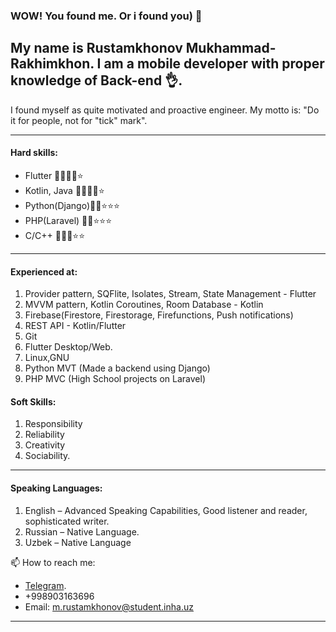 ### WOW! You found me. Or i found you) 👋

## My name is Rustamkhonov Mukhammad-Rakhimkhon. I am a mobile developer with proper knowledge of Back-end 👌. 
I found myself as quite motivated and proactive engineer. My motto is: "Do it for people, not for "tick" mark". 

----------------------------------------
#### Hard skills:

* Flutter       🌟🌟🌟🌟⭐
* Kotlin, Java  🌟🌟🌟🌟⭐
* Python(Django)🌟🌟⭐⭐⭐
* PHP(Laravel)  🌟🌟⭐⭐⭐
* C/C++         🌟🌟🌟⭐⭐
-------------------

#### Experienced at:
1. Provider pattern, SQFlite, Isolates, Stream, State Management - Flutter 
2. MVVM pattern, Kotlin Coroutines, Room Database - Kotlin
4. Firebase(Firestore, Firestorage, Firefunctions, Push notifications)
5. REST API - Kotlin/Flutter
6. Git
7. Flutter Desktop/Web.
9. Linux,GNU
10. Python MVT (Made a backend using Django)
11. PHP MVC (High School projects on Laravel)

#### Soft Skills:  
1. Responsibility  
2. Reliability 
3.  Creativity 
4. Sociability.
------------
#### Speaking Languages:  
1. English – Advanced Speaking Capabilities, Good listener and reader, sophisticated 
writer. 
2. Russian – Native Language.  
3. Uzbek – Native Language

📫 How to reach me: 
  * [Telegram](https://t.me/Yourtoughmango).
  * +998903163696
  * Email: m.rustamkhonov@student.inha.uz
----------------------

<!--
**Mukhammad1999/Mukhammad1999** is a ✨ _special_ ✨ repository because its `README.md` (this file) appears on your GitHub profile.
-----------------





Here are some ideas to get you started:

- 🔭 I’m currently working on ...
- 🌱 I’m currently learning ...
- 👯 I’m looking to collaborate on ...
- 🤔 I’m looking for help with ...
- 💬 Ask me about ...
- 📫 How to reach me: ...
- 😄 Pronouns: ...
- ⚡ Fun fact: ...
-->
